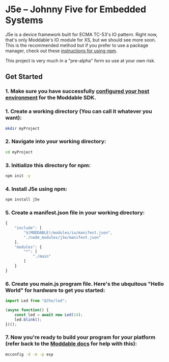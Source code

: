 # J5e – Johnny Five for Embedded Systems
J5e is a device framework built for ECMA TC-53's IO pattern. Right now, that's only Moddable's IO module for XS, but we should see more soon. This is the recommended method but if you prefer to use a package manager, check out these [instructions for using npm](docs/using-npm.md). 

This project is very much in a "pre-alpha" form so use at your own risk.

## Get Started

### 1. Make sure you have successfully [configured your host environment](https://github.com/Moddable-OpenSource/moddable/blob/public/documentation/Moddable%20SDK%20-%20Getting%20Started.md) for the Moddable SDK. 

### 1. Create a working directory (You can call it whatever you want):

````bash
mkdir myProject
````

### 2. Navigate into your working directory:

````bash
cd myProject
````

### 3. Initialize this directory for npm:

````bash
npm init -y
````

### 4. Install J5e using npm:

````bash
npm install j5e
````

### 5. Create a manifest.json file in your working directory:

````js
{
	"include": [
		"$(MODDABLE)/modules/io/manifest.json",
		"./node_modules/j5e/manifest.json"
	],
	"modules": {
		"*": [
			"./main"
		]
	}
}
````

### 6. Create you main.js program file. Here's the ubquitous "Hello World" for hardware to get you started:

````js
import Led from "@J5e/led";

(async function() {
	const led = await new Led(14);
	led.blink();
})();
````

### 7. Now you're ready to build your program for your platform (refer back to the [Moddable docs](https://github.com/Moddable-OpenSource/moddable/tree/public/examples#building-apps) for help with this):

````bash
mcconfig -d -m -p esp
````

